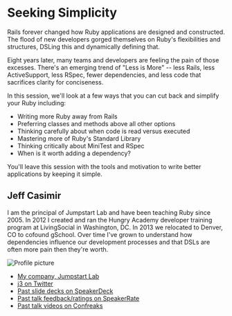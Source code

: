 # Seeking Simplicity

Rails forever changed how Ruby applications are designed and constructed. The flood of new developers gorged themselves on Ruby's flexibilities and structures, DSLing this and dynamically defining that.

Eight years later, many teams and developers are feeling the pain of those excesses. There's an emerging trend of "Less is More" -- less Rails, less ActiveSupport, less RSpec, fewer dependencies, and less code that sacrifices clarity for conciseness.

In this session, we'll look at a few ways that you can cut back and simplify your Ruby including:

* Writing more Ruby away from Rails
* Preferring classes and methods above all other options
* Thinking carefully about when code is read versus executed
* Mastering more of Ruby's Standard Library
* Thinking critically about MiniTest and RSpec
* When is it worth adding a dependency?

You'll leave this session with the tools and motivation to write better applications by keeping it simple.

## Jeff Casimir

I am the principal of Jumpstart Lab and have been teaching Ruby since 2005. In 2012 I created and ran the Hungry Academy developer training program at LivingSocial in Washington, DC. In 2013 we relocated to Denver, CO to cofound gSchool. Over time I've grown to understand how dependencies influence our development processes and that DSLs are often more pain then they're worth.

![Profile picture](https://raw.github.com/jcasimir/rubyconfau-2014-cfp/seeking_simplicity/talk-jeff_casimir-seeking_simplicity/profile_picture.jpg)

- [My company, Jumpstart Lab](http://jumpstartlab.com)
- [j3 on Twitter](https://twitter.com/j3)
- [Past slide decks on SpeakerDeck](https://speakerdeck.com/j3)
- [Past talk feedback/ratings on SpeakerRate](http://speakerrate.com/search?utf8=%E2%9C%93&q=jeff+casimir)
- [Past talk videos on Confreaks](http://www.confreaks.com/presenters/9-jeff-casimir)
